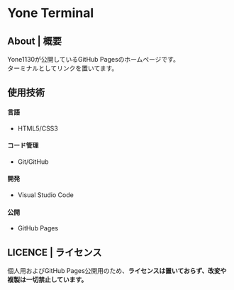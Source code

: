 
# Yone Terminal

## About | 概要

Yone1130が公開しているGitHub Pagesのホームページです。  
ターミナルとしてリンクを置いてます。

## 使用技術

#### 言語
- HTML5/CSS3

#### コード管理
- Git/GitHub

#### 開発
- Visual Studio Code

#### 公開
- GitHub Pages

## LICENCE | ライセンス

個人用およびGitHub Pages公開用のため、**ライセンスは置いておらず、改変や複製は一切禁止しています。**